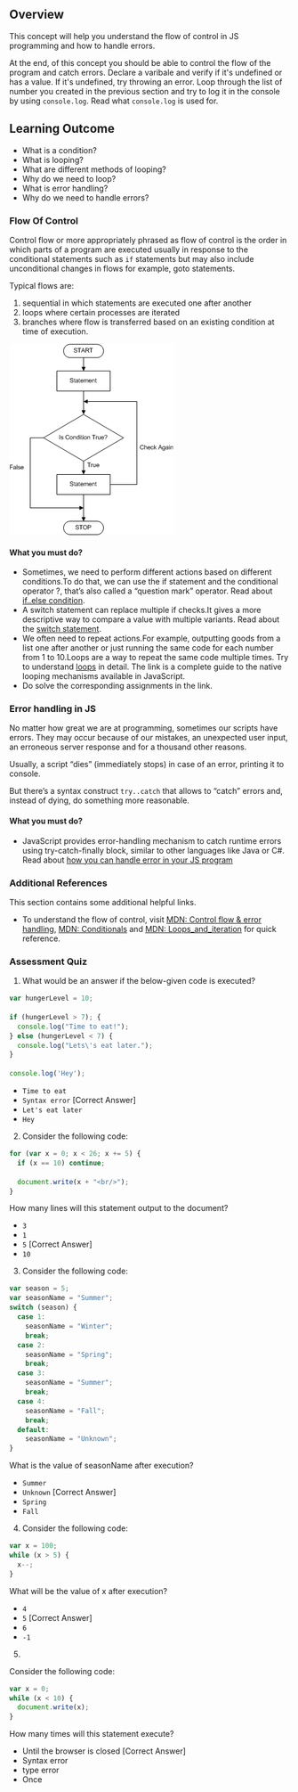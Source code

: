 ## Overview

This concept will help you understand the flow of control in JS programming and how to handle errors.

At the end, of this concept you should be able to control the flow of the program and catch errors. Declare a varibale and verify if it's undefined or has a value. If it's undefined, try throwing an error. Loop through the list of number you created in the previous section and try to log it in the console by using `console.log`. Read what `console.log` is used for.

## Learning Outcome

- What is a condition?
- What is looping?
- What are different methods of looping?
- Why do we need to loop?
- What is error handling?
- Why do we need to handle errors?

### Flow Of Control

Control flow or more appropriately phrased as flow of control is the order in which parts of a program are executed usually in response to the conditional statements such as `if` statements but may also include unconditional changes in flows for example, goto statements.

Typical flows are:

1. sequential in which statements are executed one after another
2. loops where certain processes are iterated
3. branches where flow is transferred based on an existing condition at time of execution.

![Control Flow](images/control_flow.gif)

#### What you must do?

- Sometimes, we need to perform different actions based on different conditions.To do that, we can use the if statement and the conditional operator ?, that’s also called a “question mark” operator. Read about [if..else condition](https://javascript.info/ifelse).
- A switch statement can replace multiple if checks.It gives a more descriptive way to compare a value with multiple variants. Read about the [switch statement](https://javascript.info/switch).
- We often need to repeat actions.For example, outputting goods from a list one after another or just running the same code for each number from 1 to 10.Loops are a way to repeat the same code multiple times. Try to understand [loops](https://javascript.info/while-for) in detail. The link is a complete guide to the native looping mechanisms available in JavaScript.
- Do solve the corresponding assignments in the link.

### Error handling in JS

No matter how great we are at programming, sometimes our scripts have errors. They may occur because of our mistakes, an unexpected user input, an erroneous server response and for a thousand other reasons.

Usually, a script “dies” (immediately stops) in case of an error, printing it to console.

But there’s a syntax construct `try..catch` that allows to “catch” errors and, instead of dying, do something more reasonable.

#### What you must do?

- JavaScript provides error-handling mechanism to catch runtime errors using try-catch-finally block, similar to other languages like Java or C#. Read about [how you can handle error in your JS program](https://www.tutorialsteacher.com/javascript/javascript-error-handling)

### Additional References

This section contains some additional helpful links.

- To understand the flow of control, visit [MDN: Control flow & error handling](https://developer.mozilla.org/en-US/docs/Web/JavaScript/Guide/Control_flow_and_error_handling), [MDN: Conditionals](https://developer.mozilla.org/en-US/docs/Learn/JavaScript/Building_blocks/conditionals) and [MDN: Loops_and_iteration](https://developer.mozilla.org/en-US/docs/Web/JavaScript/Guide/Loops_and_iteration) for quick reference.

### Assessment Quiz

1. What would be an answer if the below-given code is executed?

```js
var hungerLevel = 10;

if (hungerLevel > 7); {
  console.log("Time to eat!");
} else (hungerLevel < 7) {
  console.log("Lets\'s eat later.");
}

console.log('Hey');
```

- `Time to eat`
- `Syntax error` [Correct Answer]
- `Let's eat later`
- `Hey`

2. Consider the following code:

```js
for (var x = 0; x < 26; x += 5) {
  if (x == 10) continue;

  document.write(x + "<br/>");
}
```

How many lines will this statement output to the document?

- `3`
- `1`
- `5` [Correct Answer]
- `10`

3. Consider the following code:

```js
var season = 5;
var seasonName = "Summer";
switch (season) {
  case 1:
    seasonName = "Winter";
    break;
  case 2:
    seasonName = "Spring";
    break;
  case 3:
    seasonName = "Summer";
    break;
  case 4:
    seasonName = "Fall";
    break;
  default:
    seasonName = "Unknown";
}
```

What is the value of seasonName after execution?

- `Summer`
- `Unknown` [Correct Answer]
- `Spring`
- `Fall`

4. Consider the following code:

```js
var x = 100;
while (x > 5) {
  x--;
}
```

What will be the value of x after execution?

- `4`
- `5` [Correct Answer]
- `6`
- `-1`

5.

Consider the following code:

```js
var x = 0;
while (x < 10) {
  document.write(x);
}
```

How many times will this statement execute?

- Until the browser is closed [Correct Answer]
- Syntax error
- type error
- Once

